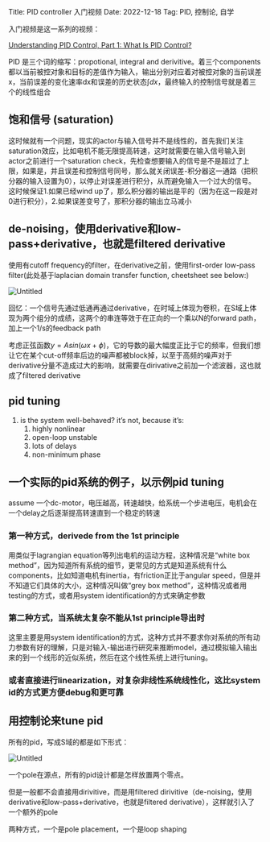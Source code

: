 Title: PID controller 入门视频
Date: 2022-12-18
Tag: PID, 控制论, 自学


入门视频是这一系列的视频：

[Understanding PID Control, Part 1: What Is PID Control?](https://www.youtube.com/watch?v=wkfEZmsQqiA&ab_channel=MATLAB)

PID 是三个词的缩写：propotional, integral and derivitive。着三个components都以当前被控对象和目标的差值作为输入，输出分别对应着对被控对象的当前误差x，当前误差的变化速率dx和误差的历史状态$\int dx$，最终输入的控制信号就是着三个的线性组合

## 饱和信号 (saturation)

这时候就有一个问题，现实的actor与输入信号并不是线性的，首先我们关注saturation效应，比如电机不能无限提高转速，这时就需要在输入信号输入到actor之前进行一个saturation check，先检查想要输入的信号是不是超过了上限，如果是，并且误差和控制信号同号，那么就关闭误差-积分器这一通路（把积分器的输入设置为0），以停止对误差进行积分，从而避免输入一个过大的信号。这时候保证1.如果已经wind up了，那么积分器的输出是平的（因为在这一段是对0进行积分），2.如果误差变号了，那积分器的输出立马减小

## de-noising，使用derivative和low-pass+derivative，也就是filtered derivative

使用有cutoff frequency的filter，在derivative之前，使用first-order low-pass filter(此处基于laplacian domain transfer function, cheetsheet see below:)

![Untitled]({attach}PID%20controller%20入门视频/Untitled.png)

回忆：一个信号先通过低通再通过derivative，在时域上体现为卷积，在S域上体现为两个组分的成绩，这两个的串连等效于在正向的一个乘以N的forward path，加上一个1/s的feedback path

考虑正弦函数$y=Asin(\omega x + \phi)$，它的导数的最大幅度正比于它的频率，但我们想让它在某个cut-off频率后边的噪声都被block掉，以至于高频的噪声对于derivative分量不造成过大的影响，就需要在dirivative之前加一个滤波器，这也就成了filtered derivative

## pid tuning

1. is the system well-behaved? it’s not, because it’s:
    1. highly nonlinear
    2. open-loop unstable
    3. lots of delays
    4. non-minimum phase

## 一个实际的pid系统的例子，以示例pid tuning

assume 一个dc-motor，电压越高，转速越快，给系统一个步进电压，电机会在一个delay之后逐渐提高转速直到一个稳定的转速

### 第一种方式，derivede from the 1st principle

用类似于lagrangian equation等列出电机的运动方程，这种情况是“white box method”，因为知道所有系统的细节，更常见的方式是知道系统有什么components，比如知道电机有inertia，有friction正比于angular speed，但是并不知道它们具体的大小，这种情况叫做“grey box method”，这种情况或者用testing的方式，或者用system identification的方式来确定参数

### 第二种方式，当系统太复杂不能从1st principle导出时

这里主要是用system identification的方式，这种方式并不要求你对系统的所有动力参数有好的理解，只是对输入-输出进行研究来推断model，通过模拟输入输出来的到一个线形的近似系统，然后在这个线性系统上进行tuning。

### 或者直接进行linearization，对复杂非线性系统线性化，这比system id的方式更方便debug和更可靠

## 用控制论来tune pid

所有的pid，写成S域的都是如下形式：

![Untitled]({attach}PID%20controller%20入门视频/Untitled%201.png)

一个pole在源点，所有的pid设计都是怎样放置两个零点。

但是一般都不会直接用dirivitive，而是用filtered dirivitive（de-noising，使用derivative和low-pass+derivative，也就是filtered derivative），这样就引入了一个额外的pole

两种方式，一个是pole placement，一个是loop shaping
